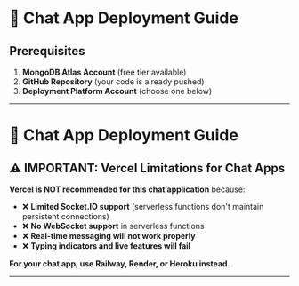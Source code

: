 # 🚀 Chat App Deployment Guide

## Prerequisites

1. **MongoDB Atlas Account** (free tier available)
2. **GitHub Repository** (your code is already pushed)
3. **Deployment Platform Account** (choose one below)

---

# 🚀 Chat App Deployment Guide

## ⚠️ **IMPORTANT: Vercel Limitations for Chat Apps**

**Vercel is NOT recommended for this chat application** because:
- ❌ **Limited Socket.IO support** (serverless functions don't maintain persistent connections)
- ❌ **No WebSocket support** in serverless functions  
- ❌ **Real-time messaging will not work properly**
- ❌ **Typing indicators and live features will fail**

**For your chat app, use Railway, Render, or Heroku instead.**

---